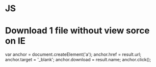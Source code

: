 # JS
# Download 1 file without view sorce on IE

var anchor = document.createElement('a');
anchor.href = result.url;
anchor.target = '_blank';
anchor.download = result.name;
anchor.click();
